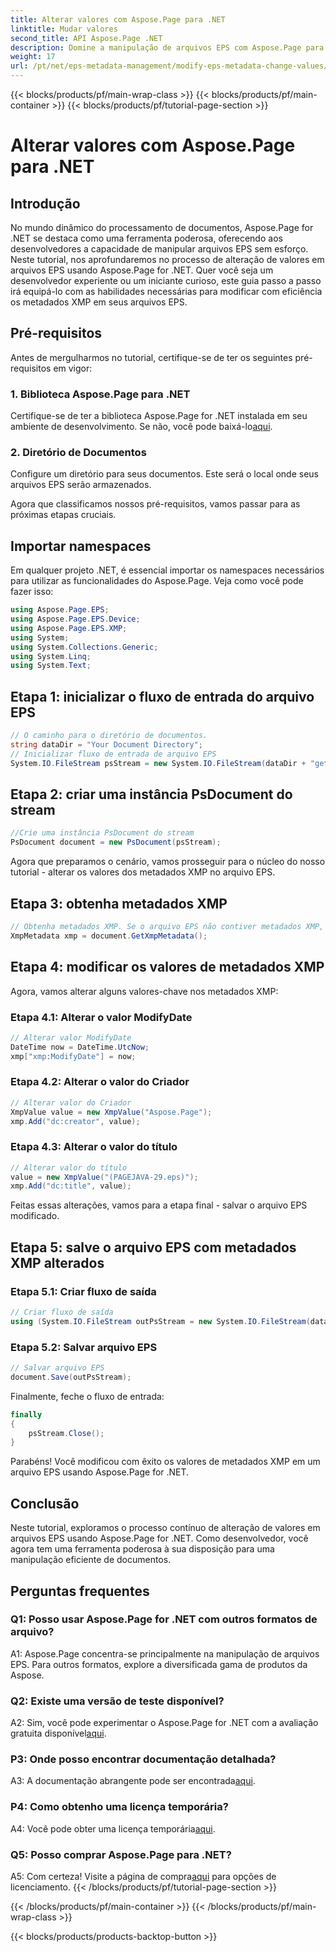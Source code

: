 ```yaml
---
title: Alterar valores com Aspose.Page para .NET
linktitle: Mudar valores
second_title: API Aspose.Page .NET
description: Domine a manipulação de arquivos EPS com Aspose.Page para .NET. Altere os valores dos metadados XMP sem esforço.
weight: 17
url: /pt/net/eps-metadata-management/modify-eps-metadata-change-values/
---
```


{{< blocks/products/pf/main-wrap-class >}}
{{< blocks/products/pf/main-container >}}
{{< blocks/products/pf/tutorial-page-section >}}

# Alterar valores com Aspose.Page para .NET

## Introdução

No mundo dinâmico do processamento de documentos, Aspose.Page for .NET se destaca como uma ferramenta poderosa, oferecendo aos desenvolvedores a capacidade de manipular arquivos EPS sem esforço. Neste tutorial, nos aprofundaremos no processo de alteração de valores em arquivos EPS usando Aspose.Page for .NET. Quer você seja um desenvolvedor experiente ou um iniciante curioso, este guia passo a passo irá equipá-lo com as habilidades necessárias para modificar com eficiência os metadados XMP em seus arquivos EPS.

## Pré-requisitos

Antes de mergulharmos no tutorial, certifique-se de ter os seguintes pré-requisitos em vigor:

### 1. Biblioteca Aspose.Page para .NET

Certifique-se de ter a biblioteca Aspose.Page for .NET instalada em seu ambiente de desenvolvimento. Se não, você pode baixá-lo[aqui](https://releases.aspose.com/page/net/).

### 2. Diretório de Documentos

Configure um diretório para seus documentos. Este será o local onde seus arquivos EPS serão armazenados.

Agora que classificamos nossos pré-requisitos, vamos passar para as próximas etapas cruciais.

## Importar namespaces

Em qualquer projeto .NET, é essencial importar os namespaces necessários para utilizar as funcionalidades do Aspose.Page. Veja como você pode fazer isso:

```csharp
using Aspose.Page.EPS;
using Aspose.Page.EPS.Device;
using Aspose.Page.EPS.XMP;
using System;
using System.Collections.Generic;
using System.Linq;
using System.Text;
```

## Etapa 1: inicializar o fluxo de entrada do arquivo EPS

```csharp
// O caminho para o diretório de documentos.
string dataDir = "Your Document Directory";
// Inicializar fluxo de entrada de arquivo EPS
System.IO.FileStream psStream = new System.IO.FileStream(dataDir + "get_input.eps", System.IO.FileMode.Open, System.IO.FileAccess.Read);
```

## Etapa 2: criar uma instância PsDocument do stream

```csharp
//Crie uma instância PsDocument do stream
PsDocument document = new PsDocument(psStream);
```

Agora que preparamos o cenário, vamos prosseguir para o núcleo do nosso tutorial - alterar os valores dos metadados XMP no arquivo EPS.

## Etapa 3: obtenha metadados XMP

```csharp
// Obtenha metadados XMP. Se o arquivo EPS não contiver metadados XMP, obteremos um novo preenchido com valores de comentários de metadados PS (%%Creator, %%CreateDate, %%Title, etc.)
XmpMetadata xmp = document.GetXmpMetadata();
```

## Etapa 4: modificar os valores de metadados XMP

Agora, vamos alterar alguns valores-chave nos metadados XMP:

### Etapa 4.1: Alterar o valor ModifyDate

```csharp
// Alterar valor ModifyDate
DateTime now = DateTime.UtcNow;
xmp["xmp:ModifyDate"] = now;
```

### Etapa 4.2: Alterar o valor do Criador

```csharp
// Alterar valor do Criador
XmpValue value = new XmpValue("Aspose.Page");
xmp.Add("dc:creator", value);
```

### Etapa 4.3: Alterar o valor do título

```csharp
// Alterar valor do título
value = new XmpValue("(PAGEJAVA-29.eps)");
xmp.Add("dc:title", value);
```

Feitas essas alterações, vamos para a etapa final - salvar o arquivo EPS modificado.

## Etapa 5: salve o arquivo EPS com metadados XMP alterados

### Etapa 5.1: Criar fluxo de saída

```csharp
// Criar fluxo de saída
using (System.IO.FileStream outPsStream = new System.IO.FileStream(dataDir + "change_values_output.eps", System.IO.FileMode.Create, System.IO.FileAccess.Write))
```

### Etapa 5.2: Salvar arquivo EPS

```csharp
// Salvar arquivo EPS
document.Save(outPsStream);
```

Finalmente, feche o fluxo de entrada:

```csharp
finally
{
    psStream.Close();
}
```

Parabéns! Você modificou com êxito os valores de metadados XMP em um arquivo EPS usando Aspose.Page for .NET.

## Conclusão

Neste tutorial, exploramos o processo contínuo de alteração de valores em arquivos EPS usando Aspose.Page for .NET. Como desenvolvedor, você agora tem uma ferramenta poderosa à sua disposição para uma manipulação eficiente de documentos.

## Perguntas frequentes

### Q1: Posso usar Aspose.Page for .NET com outros formatos de arquivo?

A1: Aspose.Page concentra-se principalmente na manipulação de arquivos EPS. Para outros formatos, explore a diversificada gama de produtos da Aspose.

### Q2: Existe uma versão de teste disponível?

 A2: Sim, você pode experimentar o Aspose.Page for .NET com a avaliação gratuita disponível[aqui](https://releases.aspose.com/).

### P3: Onde posso encontrar documentação detalhada?

 A3: A documentação abrangente pode ser encontrada[aqui](https://reference.aspose.com/page/net/).

### P4: Como obtenho uma licença temporária?

 A4: Você pode obter uma licença temporária[aqui](https://purchase.aspose.com/temporary-license/).

### Q5: Posso comprar Aspose.Page para .NET?

 A5: Com certeza! Visite a página de compra[aqui](https://purchase.aspose.com/buy) para opções de licenciamento.
{{< /blocks/products/pf/tutorial-page-section >}}

{{< /blocks/products/pf/main-container >}}
{{< /blocks/products/pf/main-wrap-class >}}

{{< blocks/products/products-backtop-button >}}
